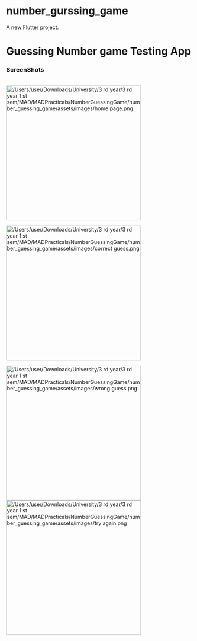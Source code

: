 # number_gurssing_game

A new Flutter project.

<h1>Guessing Number game Testing App</h1>
<h3>ScreenShots</h3><br>
<img width="364" alt="/Users/user/Downloads/University/3 rd year/3 rd year 1 st sem/MAD/MADPracticals/NumberGuessingGame/number_guessing_game/assets/images/home page.png" src="home page.png">

<img width="364" alt="/Users/user/Downloads/University/3 rd year/3 rd year 1 st sem/MAD/MADPracticals/NumberGuessingGame/number_guessing_game/assets/images/correct guess.png" src="correct guess.png"><br>

<img width="364" alt="/Users/user/Downloads/University/3 rd year/3 rd year 1 st sem/MAD/MADPracticals/NumberGuessingGame/number_guessing_game/assets/images/wrong guess.png" src="wrong guess.png">

<img width="364" alt="/Users/user/Downloads/University/3 rd year/3 rd year 1 st sem/MAD/MADPracticals/NumberGuessingGame/number_guessing_game/assets/images/try again.png" src="try again.png">




